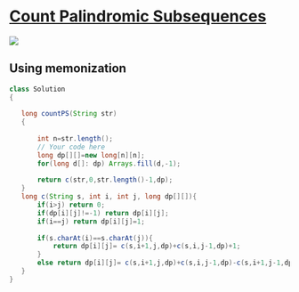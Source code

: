 # [**Count Palindromic Subsequences**](https://practice.geeksforgeeks.org/problems/count-palindromic-subsequences/1#)

![](https://media.geeksforgeeks.org/wp-content/uploads/20190804162927/00011.jpg)


## Using memonization
 ```java
class Solution
{
    
    long countPS(String str)
    {
        
        int n=str.length();
        // Your code here
        long dp[][]=new long[n][n];
        for(long d[]: dp) Arrays.fill(d,-1);
        
        return c(str,0,str.length()-1,dp);
    }
    long c(String s, int i, int j, long dp[][]){
        if(i>j) return 0;
        if(dp[i][j]!=-1) return dp[i][j];
        if(i==j) return dp[i][j]=1;
        
        if(s.charAt(i)==s.charAt(j)){
            return dp[i][j]= c(s,i+1,j,dp)+c(s,i,j-1,dp)+1;
        }
        else return dp[i][j]= c(s,i+1,j,dp)+c(s,i,j-1,dp)-c(s,i+1,j-1,dp);
    }
}
```
